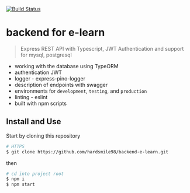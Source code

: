 [![Build Status](https://travis-ci.com/hardsmile98/backend-e-learn.svg?branch=master)](https://travis-ci.com/hardsmile98/backend-e-learn)

# backend for e-learn

> Express REST API  with Typescript, JWT Authentication and support for mysql, postgresql

- working with the database using TypeORM
- authentication JWT
- logger - express-pino-logger
- description of endpoints with swagger
- environments for `development`, `testing`, and `production`
- linting - eslint
- built with npm scripts


## Install and Use

Start by cloning this repository

```sh
# HTTPS
$ git clone https://github.com/hardsmile98/backend-e-learn.git
```

then

```sh
# cd into project root
$ npm i
$ npm start
```
